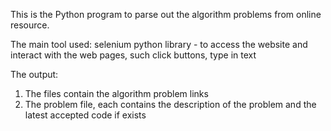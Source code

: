 This is the Python program to parse out the algorithm problems from online resource.

The main tool used:
selenium python library - to access the website and interact with the web pages, such click buttons, type in text

The output:
1. The files contain the algorithm problem links
2. The problem file, each contains the description of the problem and the latest accepted code if exists